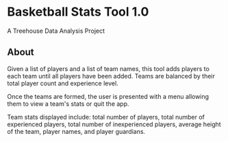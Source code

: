 # Basketball Stats Tool 1.0
A Treehouse Data Analysis Project

## About
Given a list of players and a list of team names, this tool adds players to each team until all players have been added. Teams are balanced by their total player count and experience level.

Once the teams are formed, the user is presented with a menu allowing them to view a team's stats or quit the app.

Team stats displayed include: total number of players, total number of experienced players, total number of inexperienced players, average height of the team, player names, and player guardians.